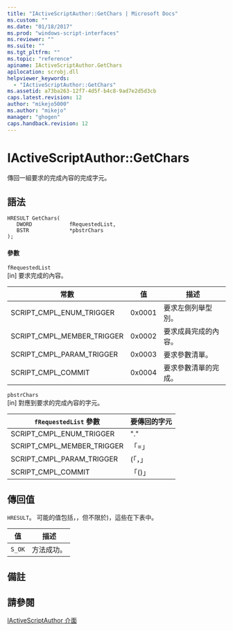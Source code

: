 ```yaml
---
title: "IActiveScriptAuthor::GetChars | Microsoft Docs"
ms.custom: ""
ms.date: "01/18/2017"
ms.prod: "windows-script-interfaces"
ms.reviewer: ""
ms.suite: ""
ms.tgt_pltfrm: ""
ms.topic: "reference"
apiname: IActiveScriptAuthor.GetChars
apilocation: scrobj.dll
helpviewer_keywords: 
  - "IActiveScriptAuthor::GetChars"
ms.assetid: a73ba263-12f7-4d5f-b4c8-9ad7e2d5d3cb
caps.latest.revision: 12
author: "mikejo5000"
ms.author: "mikejo"
manager: "ghogen"
caps.handback.revision: 12
---
```

# IActiveScriptAuthor::GetChars
傳回一組要求的完成內容的完成字元。  
  
## 語法  
  
```  
HRESULT GetChars(  
   DWORD            fRequestedList,  
   BSTR             *pbstrChars  
);  
```  
  
#### 參數  
 `fRequestedList`  
 \[in\] 要求完成的內容。  
  
|常數|值|描述|  
|--------|-------|--------|  
|SCRIPT\_CMPL\_ENUM\_TRIGGER|0x0001|要求左側列舉型別。|  
|SCRIPT\_CMPL\_MEMBER\_TRIGGER|0x0002|要求成員完成的內容。|  
|SCRIPT\_CMPL\_PARAM\_TRIGGER|0x0003|要求參數清單。|  
|SCRIPT\_CMPL\_COMMIT|0x0004|要求參數清單的完成。|  
  
 `pbstrChars`  
 \[in\] 對應到要求的完成內容的字元。  
  
|`fRequestedList` 參數|要傳回的字元|  
|-------------------------|------------|  
|SCRIPT\_CMPL\_ENUM\_TRIGGER|"."|  
|SCRIPT\_CMPL\_MEMBER\_TRIGGER|「\=」|  
|SCRIPT\_CMPL\_PARAM\_TRIGGER|\(「，」|  
|SCRIPT\_CMPL\_COMMIT|「\(\)」|  
  
## 傳回值  
 `HRESULT`。  可能的值包括，，但不限於\)，這些在下表中。  
  
|值|描述|  
|-------|--------|  
|`S_OK`|方法成功。|  
  
## 備註  
  
## 請參閱  
 [IActiveScriptAuthor 介面](../../winscript/reference/iactivescriptauthor-interface.md)